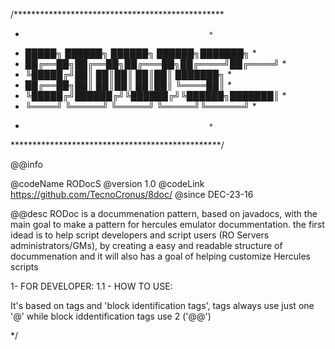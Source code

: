 /************************************************
 *												*
 *	 █████╗ ██████╗  ██████╗  ██████╗███████╗	*
 *	██╔══██╗██╔══██╗██╔═══██╗██╔════╝██╔════╝	*
 *	╚█████╔╝██║  ██║██║   ██║██║     ███████╗	*
 *	██╔══██╗██║  ██║██║   ██║██║     ╚════██║	*
 *	╚█████╔╝██████╔╝╚██████╔╝╚██████╗███████║	*
 *	 ╚════╝ ╚═════╝  ╚═════╝  ╚═════╝╚══════╝	*
 *												*
 ************************************************/


 @@info

 @codeName	RODocS
 @version	1.0
 @codeLink	https://github.com/TecnoCronus/8doc/
 @since		DEC-23-16
 
 @@desc
 RODoc is a docummenation pattern, based on javadocs, with the main goal to make a pattern for hercules emulator docummentation.
 the first idead is to help script developers and script users (RO Servers administrators/GMs), by creating a easy and readable structure of docummenation and it will also has a goal of helping customize Hercules scripts
 
 1- FOR DEVELOPER:
 1.1 - HOW TO USE:
 
 It's based on tags and 'block identification tags', tags always use just one '@' while block iddentification tags use 2 ('@@')


*/
